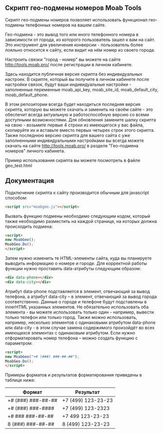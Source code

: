 ## Скрипт гео-подмены номеров Moab Tools ##

Скрипт гео-подмены номеров позволяет использовать функционал гео-подмены телефонных номеров на вашем сайте.

Гео-подмена - это вывод того или иного телефонного номера в зависимости от города, из которого пользователь зашел к вам на сайт. Это инструмент для увеличения конверсии - пользователь более лояльно относится к сайту, если видит на нём номер из своего города.

Настроить связки "город - номер" вы можете на сайте http://tools.moab.pro/ после регистрации в личном кабинете.

Здесь находится публичная версия скрипта без индивидуальных настроек. В скрипте, который вы получите в личном кабинете после настройки связок, будут ваши индивидуальные настройки - заполненные переменные moab_api_key, moab_site_id, moab_default_city, moab_default_phone.

В этом репозитории всегда будет находиться последняя версия скрипта, которую вы можете скачать и заменить на своём сайте - это обеспечит всегда актуальную и работоспособную версию со всеми доступными возможностями. Для обновления замените шапку скрипта на свою - возьмите первые 4 строки из имеющегося у вас файла, скопируйте их и вставьте вместо первых четырех строк этого скрипта. Также последнюю версию скрипта для вашего сайта с уже заполненными индивидуальными настройками вы всегда можете скачать на сайте http://tools.moab.pro/ в разделе "Гео-подмена номеров" личного кабинета.

Пример использования скрипта вы можете посмотреть в файле geo_test.html

## Документация ##
Подключение скрипта к сайту производится обычным для javascript способом:
```html
<script src="moabgeo.js"></script>
```
Вызвать функцию подмены необходимо следующим кодом, который также необходимо разместить на каждой странице, на которых должна происходить подмена:
```html
<script>
new MoabGeo();
MoabGeo.Do();
</script>
```
Затем нужно изменить те HTML-элементы сайта, куда вы планируете выводить информацию о номере и городе. Для корректной работы функции нужно проставить data-атрибуты следующим образом:
```html
<div data-phone></div>
<div data-city></div>
```
Атрибут data-phone подставляется в элемент, отвечающий за вывод телефона, а атрибут data-city – в элемент, отвечающий за вывод города соответственно. Данные о городе и телефоне будут подставлены в innerHTML указанных элементов.
Не обязательно использовать оба элемента - вы можете использовать только один - например, вывести только телефон или только город. Также можно использовать, например, несколько элементов с одинаковыми атрибутом data-phone или data-city - в этом случае замена содержимого произойдёт во всех имеющихся элементах с одинаковым атрибутом.
Если нужно отформатировать номер телефона – можно создать функцию с параметром:
```html
<script>
new MoabGeo("+# (###) ###-##-##");
MoabGeo.Do();
</script>
```
Примеры форматов и результатов форматирования приведены в таблице ниже:

Формат  | Результат 
------------- | -------------
+# (###) ###-##-##  | +7 (499) 123-23-23
+# (###) ###-#### | +7 (499) 123-2323
+# ### ###-##-## | +7 499 123-23-23
8 (###) ###-##-## | 8 (499) 123-23-23
